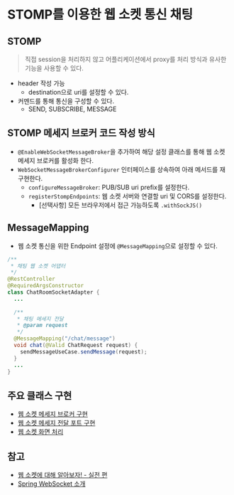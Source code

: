 # STOMP를 이용한 웹 소켓 통신 채팅

## STOMP
> 직접 session을 처리하지 않고 어플리케이션에서 proxy를 처리 방식과 유사한 기능을 사용할 수 있다.

- header 작성 가능
  - destination으로 uri를 설정할 수 있다.
- 커멘드를 통해 통신을 구성할 수 있다.
  - SEND, SUBSCRIBE, MESSAGE

## STOMP 메세지 브로커 코드 작성 방식
- ```@EnableWebSocketMessageBroker```을 추가하여 해당 설정 클래스를 통해 웹 소켓 메세지 브로커를 활성화 한다.
- ```WebSocketMessageBrokerConfigurer``` 인터페이스를 상속하여 아래 메서드를 재구현한다.
  - ```configureMessageBroker```: PUB/SUB uri prefix를 설정한다.
  - ```registerStompEndpoints```: 웹 소켓 서버와 연결할 uri 및 CORS를 설정한다.
    - [선택사항] 모든 브라우저에서 접근 가능하도록 ```.withSockJS()```

## MessageMapping
- 웹 소켓 통신을 위한 Endpoint 설정에 ```@MessageMapping```으로 설정할 수 있다.
```java
/**
 * 채팅 웹 소켓 어댑터
 */
@RestController
@RequiredArgsConstructor
class ChatRoomSocketAdapter {
  ...
  
  /**
   * 채팅 메세지 전달
   * @param request
   */
  @MessageMapping("/chat/message")
  void chat(@Valid ChatRequest request) {
    sendMessageUseCase.sendMessage(request);
  }
  ...
}
```

## 주요 클래스 구현
- [웹 소켓 메세지 브로커 구현](src/main/java/io/gaegul/websocketstompchatting/config/WebSocketBrokerConfiguration.java)
- [웹 소켓 메세지 전달 포트 구현](src/main/java/io/gaegul/websocketstompchatting/adapter/out/broker/ChatMessageBrokerAdapter.java)
- [웹 소켓 화면 처리](src/main/resources/templates/chat/room.html)

## 참고
- [웹 소켓에 대해 알아보자! - 실전 편](https://tecoble.techcourse.co.kr/post/2021-09-05-web-socket-practice/)
- [Spring WebSocket 소개](https://supawer0728.github.io/2018/03/30/spring-websocket/)